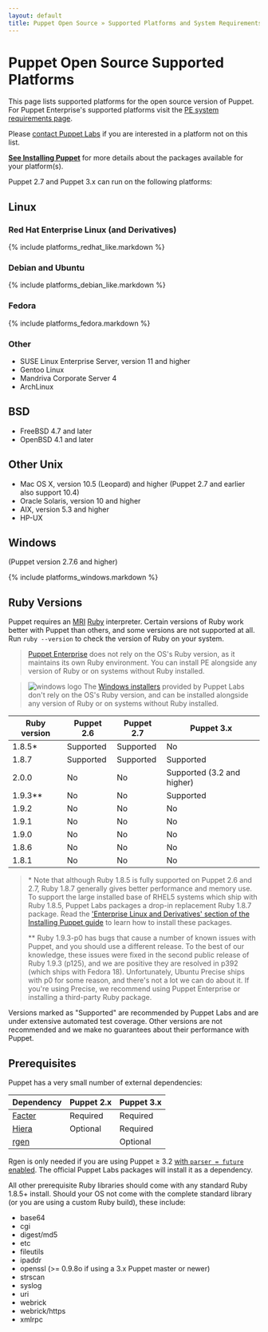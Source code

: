 ```yaml
---
layout: default
title: Puppet Open Source » Supported Platforms and System Requirements
---
```


[pe-requirements]: /pe/latest/install_system_requirements.html

Puppet Open Source Supported Platforms
===================

This page lists supported platforms for the open source version of Puppet. For Puppet Enterprise's supported platforms visit the [PE system requirements page][pe-requirements].

Please [contact Puppet Labs](http://puppetlabs.com/contact/) if you are interested in a platform not on this list.

**[See Installing Puppet](/guides/installation.html)** for more details about the packages available for your platform(s).

Puppet 2.7 and Puppet 3.x can run on the following platforms:

Linux
-----

### Red Hat Enterprise Linux (and Derivatives)

{% include platforms_redhat_like.markdown %}

### Debian and Ubuntu

{% include platforms_debian_like.markdown %}

### Fedora

{% include platforms_fedora.markdown %}

### Other

- SUSE Linux Enterprise Server, version 11 and higher
- Gentoo Linux
- Mandriva Corporate Server 4 <!-- Version not checked recently -->
- ArchLinux

BSD
---

- FreeBSD 4.7 and later <!-- Version not checked recently -->
- OpenBSD 4.1 and later <!-- Version not checked recently -->

Other Unix
----------

- Mac OS X, version 10.5 (Leopard) and higher (Puppet 2.7 and earlier also support 10.4)
- Oracle Solaris, version 10 and higher
- AIX, version 5.3 and higher
- HP-UX

Windows
-------

(Puppet version 2.7.6 and higher)

{% include platforms_windows.markdown %}

Ruby Versions
-----

Puppet requires an [MRI](http://en.wikipedia.org/wiki/Ruby_MRI) [Ruby](http://www.ruby-lang.org/en/) interpreter.
Certain versions of Ruby work better with Puppet than others, and some versions are not supported at all. Run `ruby --version` to check the version of Ruby on your system.

> [Puppet Enterprise](/pe/) does not rely on the OS's Ruby version, as it maintains its own Ruby environment. You can install PE alongside any version of Ruby or on systems without Ruby installed.

> ![windows logo](/images/windows-logo-small.jpg) The [Windows installers](http://downloads.puppetlabs.com/windows) provided by Puppet Labs don't rely on the OS's Ruby version, and can be installed alongside any version of Ruby or on systems without Ruby installed.

Ruby version | Puppet 2.6 | Puppet 2.7 | Puppet 3.x
-------------|------------|------------|-----------
1.8.5\*      | Supported  | Supported  | No
1.8.7        | Supported  | Supported  | Supported
2.0.0        | No         | No         | Supported (3.2 and higher)
1.9.3\*\*    | No         | No         | Supported
1.9.2        | No         | No         | No
1.9.1        | No         | No         | No
1.9.0        | No         | No         | No
1.8.6        | No         | No         | No
1.8.1        | No         | No         | No

> \* Note that although Ruby 1.8.5 is fully supported on Puppet 2.6 and 2.7, Ruby 1.8.7 generally gives better performance and memory use. To support the large installed base of RHEL5 systems which ship with Ruby 1.8.5, Puppet Labs packages a drop-in replacement Ruby 1.8.7 package. Read the ['Enterprise Linux and Derivatives' section of the Installing Puppet guide](http://docs.puppetlabs.com/guides/installation.html#enterprise-linux-and-derivatives) to learn how to install these packages.
>
> \*\* Ruby 1.9.3-p0 has bugs that cause a number of known issues with Puppet, and you should use a different release. To the best of our knowledge, these issues were fixed in the second public release of Ruby 1.9.3 (p125), and we are positive they are resolved in p392 (which ships with Fedora 18). Unfortunately, Ubuntu Precise ships with p0 for some reason, and there's not a lot we can do about it. If you're using Precise, we recommend using Puppet Enterprise or installing a third-party Ruby package.

Versions marked as "Supported" are recommended by Puppet Labs and are under extensive automated test coverage. Other versions are not recommended and we make no guarantees about their performance with Puppet.

Prerequisites
-----

Puppet has a very small number of external dependencies:

Dependency | Puppet 2.x | Puppet 3.x
-----------|------------|-----------
[Facter][] | Required   | Required
[Hiera][]  | Optional   | Required
[rgen][]   |            | Optional

Rgen is only needed if you are using Puppet ≥ 3.2 [with `parser = future` enabled](/puppet/latest/reference/lang_future.html). The official Puppet Labs packages will install it as a dependency.

[Facter]: http://www.puppetlabs.com/projects/facter/index.html
[Hiera]: https://github.com/puppetlabs/hiera
[rgen]: http://ruby-gen.org/downloads

All other prerequisite Ruby libraries should come with any standard Ruby 1.8.5+ install.  Should your OS not come with the complete standard library (or you are using a custom Ruby build), these include:

* base64
* cgi
* digest/md5
* etc
* fileutils
* ipaddr
* openssl (>= 0.9.8o if using a 3.x Puppet master or newer)
* strscan
* syslog
* uri
* webrick
* webrick/https
* xmlrpc


